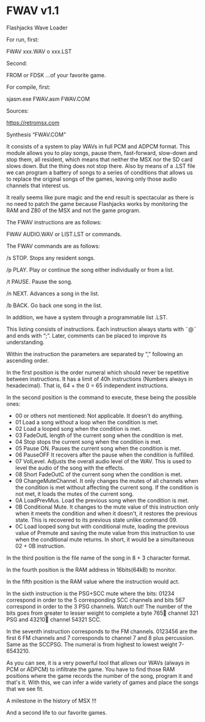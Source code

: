 # FWAV v1.1
 Flashjacks Wave Loader

For run, first:

FWAV xxx.WAV o xxx.LST

Second:

FROM or FDSK ...of your favorite game.



For compile, first:

sjasm.exe FWAV.asm FWAV.COM


Sources:

https://retromsx.com


Synthesis “FWAV.COM”

It consists of a system to play WAVs in full PCM and ADPCM format. This module allows you to play songs, pause them, fast-forward, slow-down and stop them, all resident, which means that neither the MSX nor the SD card slows down. But the thing does not stop there. Also by means of a .LST file we can program a battery of songs to a series of conditions that allows us to replace the original songs of the games, leaving only those audio channels that interest us.

It really seems like pure magic and the end result is spectacular as there is no need to patch the game because Flashjacks works by monitoring the RAM and Z80 of the MSX and not the game program.

The FWAV instructions are as follows:

FWAV AUDIO.WAV or LIST.LST or commands.

The FWAV commands are as follows:

/s STOP. Stops any resident songs.

/p PLAY. Play or continue the song either individually or from a list.

/t PAUSE. Pause the song.

/n NEXT. Advances a song in the list.

/b BACK. Go back one song in the list. 

In addition, we have a system through a programmable list .LST.

This listing consists of instructions. Each instruction always starts with ¨@¨ and ends with “;”. Later, comments can be placed to improve its understanding.

Within the instruction the parameters are separated by “,” following an ascending order.
	


In the first position is the order numeral which should never be repetitive between instructions. It has a limit of 40h instructions (Numbers always in hexadecimal). That is, 64 + the 0 = 65 independent instructions.

In the second position is the command to execute, these being the possible ones:
- 00 or others not mentioned: Not applicable. It doesn't do anything.
- 01 Load a song without a loop when the condition is met.
- 02 Load a looped song when the condition is met.
- 03 FadeOutL length of the current song when the condition is met.
- 04 Stop stops the current song when the condition is met.
- 05 Pause ON. Pauses the current song when the condition is met.
- 06 PauseOFF It recovers after the pause when the condition is fulfilled.
- 07 VolLevel. Adjusts the overall audio level of the WAV. This is used to level the audio of the song with the effects.
- 08 Short FadeOutC of the current song when the condition is met.
- 09 ChangeMuteChannel. It only changes the mutes of all channels when the condition is met without affecting the current song. If the condition is not met, it loads the mutes of the current song.
- 0A LoadPrevMus. Load the previous song when the condition is met.
- 0B Conditional Mute. It changes to the mute value of this instruction only when it meets the condition and when it doesn't, it restores the previous state. This is recovered to its previous state unlike command 09.
- 0C Load looped song but with conditional mute, loading the previous value of Premute and saving the mute value from this instruction to use when the conditional mute returns. In short, it would be a simultaneous 02 + 0B instruction.

In the third position is the file name of the song in 8 + 3 character format.

In the fourth position is the RAM address in 16bits(64kB) to monitor.

In the fifth position is the RAM value where the instruction would act.

In the sixth instruction is the PSG+SCC mute where the bits: 01234 correspond in order to the 5 corresponding SCC channels and bits 567 correspond in order to the 3 PSG channels. Watch out! The number of the bits goes from greater to lesser weight to complete a byte 765 channel 321 PSG and 43210 channel 54321 SCC.

In the seventh instruction corresponds to the FM channels. 0123456 are the first 6 FM channels and 7 corresponds to channel 7 and 8 plus percussion. Same as the SCCPSG. The numeral is from highest to lowest weight 7-6543210.


As you can see, it is a very powerful tool that allows our WAVs (always in PCM or ADPCM) to infiltrate the game. You have to find those RAM positions where the game records the number of the song, program it and that's it. With this, we can infer a wide variety of games and place the songs that we see fit.

A milestone in the history of MSX !!!

And a second life to our favorite games.
